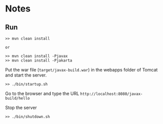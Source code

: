 # Notes
## Run
```
>> mvn clean install

or

>> mvn clean install -Pjavax
>> mvn clean install -Pjakarta
```

Put the war file (`target/javax-build.war`) in the webapps folder of Tomcat and start the server.
```
>> ./bin/startup.sh
```

Go to the browser and type the URL `http://localhost:8080/javax-build/hello`

Stop the server
```
>> ./bin/shutdown.sh
```
